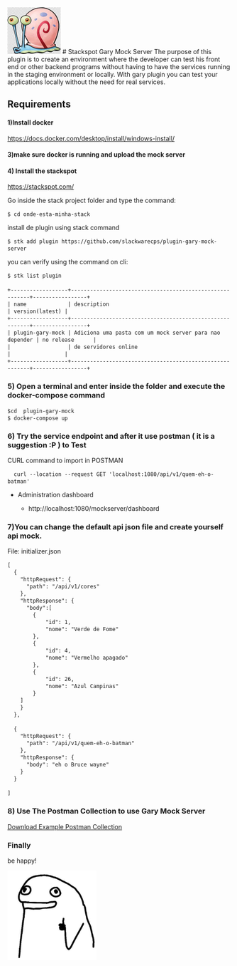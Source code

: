 <img src="./docs/gary.jpeg" width="120"> 
# Stackspot Gary Mock Server
The purpose of this plugin is to create an environment where the developer can test his front end or other backend programs without having to have the services running in the staging environment or locally. With gary plugin you can test your applications locally without the need for real services.




## Requirements

#### 1)Install docker
https://docs.docker.com/desktop/install/windows-install/

#### 3)make sure docker is running and upload the mock server

#### 4) Install the stackspot

https://stackspot.com/

Go inside the stack project folder and type the command:
    
    $ cd onde-esta-minha-stack

install de plugin using stack command

    $ stk add plugin https://github.com/slackwarecps/plugin-gary-mock-server 


you can verify using the command on cli: 

    $ stk list plugin

    +------------------+---------------------------------------------------------+-----------------+
    | name             | description                                             | version(latest) |
    +------------------+---------------------------------------------------------+-----------------+
    | plugin-gary-mock | Adiciona uma pasta com um mock server para nao depender | no release      |
    |                  | de servidores online                                    |                 |
    +------------------+---------------------------------------------------------+-----------------+


### 5) Open a terminal and enter inside the folder and execute the docker-compose command

    $cd  plugin-gary-mock
    $ docker-compose up

### 6) Try the service endpoint and after it use postman ( it is a suggestion :P ) to Test

CURL command to import in POSTMAN

      curl --location --request GET 'localhost:1080/api/v1/quem-eh-o-batman' 



- Administration dashboard

  - http://localhost:1080/mockserver/dashboard

### 7)You can change the default api json file and create yourself api mock.

File: initializer.json


    [
      {
        "httpRequest": {
          "path": "/api/v1/cores"
        },
        "httpResponse": {
          "body":[
            {
                "id": 1,
                "nome": "Verde de Fome"
            },
            {
                "id": 4,
                "nome": "Vermelho apagado"
            },
            {
                "id": 26,
                "nome": "Azul Campinas"
            }
        ]
        }
      },

      {
        "httpRequest": {
          "path": "/api/v1/quem-eh-o-batman"
        },
        "httpResponse": {
          "body": "eh o Bruce wayne"
        }
      }

    ]

### 8) Use The Postman Collection to use Gary Mock Server

[Download Example Postman Collection]("./../docs/Gary%20Mock%20Server.postman_collection.json")






### Finally

be happy!


<img src="./docs/stick-ok.jpeg" width="200"> 



